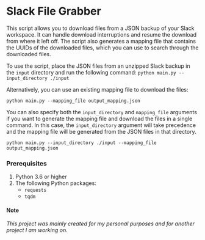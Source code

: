 # Slack File Grabber
This script allows you to download files from a JSON backup of your Slack workspace. It can handle download interruptions and resume the download from where it left off. The script also generates a mapping file that contains the UUIDs of the downloaded files, which you can use to search through the downloaded files.

To use the script, place the JSON files from an unzipped Slack backup in the `input` directory and run the following command:
`python main.py --input_directory ./input`

Alternatively, you can use an existing mapping file to download the files:

`python main.py --mapping_file output_mapping.json`

You can also specify both the `input_directory` and `mapping_file` arguments if you want to generate the mapping file and download the files in a single command. In this case, the `input_directory` argument will take precedence and the mapping file will be generated from the JSON files in that directory.

`python main.py --input_directory ./input --mapping_file output_mapping.json`

### Prerequisites
1. Python 3.6 or higher
2. The following Python packages:
   * `requests`
   * `tqdm`

#### Note
*This project was mainly created for my personal purposes and for another project I am working on.*

